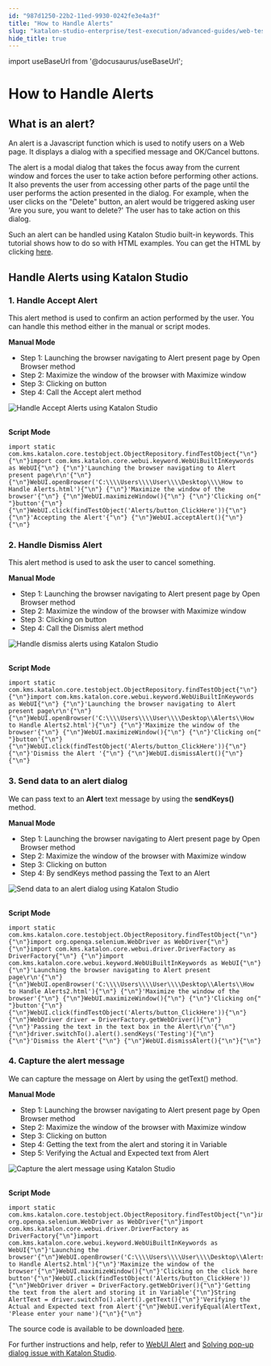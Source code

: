 ```yaml
---
id: "987d1250-22b2-11ed-9930-0242fe3e4a3f"
title: "How to Handle Alerts"
slug: "katalon-studio-enterprise/test-execution/advanced-guides/web-testing/how-to-handle-alerts"
hide_title: true
---
```

import useBaseUrl from '@docusaurus/useBaseUrl';

    

# <a id="id_handle_alerts" class="anchor_top_offset"/><a id="ariaid-title1" class="anchor_top_offset"/>How to Handle Alerts

    
    
  
    

## <a id="id_1" class="anchor_top_offset"/>What is an alert?

    
      
<p xmlns="http://www.w3.org/1999/xhtml" className="p">An alert is a Javascript function which is used to notify users   on a Web page. It displays a dialog with a specified message and   OK/Cancel buttons.</p> 
      
<p xmlns="http://www.w3.org/1999/xhtml" className="p">The alert is a modal dialog that takes the focus away from the   current window and forces the user to take action before performing   other actions. It also prevents the user from accessing other parts   of the page until the user performs the action presented in the   dialog. For example, when the user clicks on the "Delete" button,   an alert would be triggered asking user 'Are you sure, you want to   delete?' The user has to take action on this dialog.</p> 
      
<p xmlns="http://www.w3.org/1999/xhtml" className="p">Such an alert can be handled using Katalon Studio built-in   keywords. This tutorial shows how to do so with HTML examples. You   can get the HTML by clicking <a className="xref j-external-link" href="https://github.com/katalon-studio/katalon-web-automation/blob/master/Html%20Files/How%20to%20Handle%20Alerts2.html" target="_blank">here</a>.</p> 
    
  
    

## <a id="id_2" class="anchor_top_offset"/>Handle Alerts using Katalon Studio

    
                  

### <a id="id_3" class="anchor_top_offset"/>1. Handle Accept Alert

<p xmlns="http://www.w3.org/1999/xhtml" className="p">This alert method is used to confirm an action performed by the   user. You can handle this method either in the manual or script   modes.</p> 
<p xmlns="http://www.w3.org/1999/xhtml" className="p">   <strong className="ph b">Manual Mode</strong> </p> 
<ul xmlns="http://www.w3.org/1999/xhtml" className="ul"><li className="li">Step 1: Launching the browser navigating to Alert present page     by Open Browser method</li><li className="li">Step 2: Maximize the window of the browser with Maximize     window</li><li className="li">Step 3: Clicking on button</li><li className="li">Step 4: Call the Accept alert method</li></ul> 
<p xmlns="http://www.w3.org/1999/xhtml" className="p">   <img className="image" src={useBaseUrl("https://github.com/katalon-studio/docs-images/raw/master/katalon-studio/tutorials/handle_alerts/Handle-accept-alert.png")} alt="Handle Accept Alerts using Katalon Studio" /><br /><br /> </p> 
<p xmlns="http://www.w3.org/1999/xhtml" className="p">   <strong className="ph b">Script Mode</strong> </p> 
<pre xmlns="http://www.w3.org/1999/xhtml" className="pre codeblock"><code>import static com.kms.katalon.core.testobject.ObjectRepository.findTestObject{"\n"} {"\n"}import com.kms.katalon.core.webui.keyword.WebUiBuiltInKeywords as WebUI{"\n"} {"\n"}'Launching the browser navigating to Alert present page\r\n'{"\n"} {"\n"}WebUI.openBrowser('C:\\\\Users\\\\User\\\\Desktop\\\\How to Handle Alerts.html'){"\n"} {"\n"}'Maximize the window of the browser'{"\n"} {"\n"}WebUI.maximizeWindow(){"\n"} {"\n"}'Clicking on{"  "}button'{"\n"} {"\n"}WebUI.click(findTestObject('Alerts/button_ClickHere')){"\n"} {"\n"}'Accepting the Alert'{"\n"} {"\n"}WebUI.acceptAlert(){"\n"}{"\n"}</code></pre> 

### <a id="id_4" class="anchor_top_offset"/>2. Handle Dismiss Alert

<p xmlns="http://www.w3.org/1999/xhtml" className="p">This alert method is used to ask the user to cancel   something.</p> 
<p xmlns="http://www.w3.org/1999/xhtml" className="p">   <strong className="ph b">Manual Mode</strong> </p> 
<ul xmlns="http://www.w3.org/1999/xhtml" className="ul"><li className="li">Step 1: Launching the browser navigating to Alert present page     by Open Browser method</li><li className="li">Step 2: Maximize the window of the browser with Maximize     window</li><li className="li">Step 3: Clicking on button</li><li className="li">Step 4: Call the Dismiss alert method</li></ul> 
<p xmlns="http://www.w3.org/1999/xhtml" className="p">   <img className="image" src={useBaseUrl("https://github.com/katalon-studio/docs-images/raw/master/katalon-studio/tutorials/handle_alerts/Handle-dismiss-alert.png")} alt="Handle dismiss alerts using Katalon Studio" /><br /><br /> </p> 
<p xmlns="http://www.w3.org/1999/xhtml" className="p">   <strong className="ph b">Script Mode</strong> </p> 
<pre xmlns="http://www.w3.org/1999/xhtml" className="pre codeblock"><code>import static com.kms.katalon.core.testobject.ObjectRepository.findTestObject{"\n"} {"\n"}import com.kms.katalon.core.webui.keyword.WebUiBuiltInKeywords as WebUI{"\n"} {"\n"}'Launching the browser navigating to Alert present page\r\n'{"\n"} {"\n"}WebUI.openBrowser('C:\\\\Users\\\\User\\\\Desktop\\Alerts\\How to Handle Alerts2.html'){"\n"} {"\n"}'Maximize the window of the browser'{"\n"} {"\n"}WebUI.maximizeWindow(){"\n"} {"\n"}'Clicking on{"  "}button'{"\n"} {"\n"}WebUI.click(findTestObject('Alerts/button_ClickHere')){"\n"} {"\n"}'Dismiss the Alert '{"\n"} {"\n"}WebUI.dismissAlert(){"\n"}{"\n"}</code></pre> 
      

### <a id="id_5" class="anchor_top_offset"/>3. Send data to an alert dialog

      
        
<p xmlns="http://www.w3.org/1999/xhtml" className="p">We can pass text to an <strong className="ph b">Alert</strong> text message by   using the <strong className="ph b">sendKeys()</strong> method.</p> 
        
<p xmlns="http://www.w3.org/1999/xhtml" className="p">   <strong className="ph b">Manual Mode</strong> </p> 
        
<ul xmlns="http://www.w3.org/1999/xhtml" className="ul">   <li className="li">Step 1: Launching the browser navigating to Alert present page     by Open Browser method</li>   <li className="li">Step 2: Maximize the window of the browser with Maximize     window</li>   <li className="li">Step 3: Clicking on button</li>   <li className="li">Step 4: By sendKeys method passing the Text to an Alert</li> </ul> 
        
<p xmlns="http://www.w3.org/1999/xhtml" className="p">   <img className="image" src={useBaseUrl("https://github.com/katalon-studio/docs-images/raw/master/katalon-studio/tutorials/handle_alerts/Send-data-to-an-alert-dialog.png")} alt="Send data to an alert dialog using Katalon Studio" /><br /><br /> </p> 
        
<p xmlns="http://www.w3.org/1999/xhtml" className="p">   <strong className="ph b">Script Mode</strong> </p> 
                  
<pre xmlns="http://www.w3.org/1999/xhtml" className="pre codeblock"><code>import static com.kms.katalon.core.testobject.ObjectRepository.findTestObject{"\n"} {"\n"}import org.openqa.selenium.WebDriver as WebDriver{"\n"} {"\n"}import com.kms.katalon.core.webui.driver.DriverFactory as DriverFactory{"\n"} {"\n"}import com.kms.katalon.core.webui.keyword.WebUiBuiltInKeywords as WebUI{"\n"} {"\n"}'Launching the browser navigating to Alert present page\r\n'{"\n"} {"\n"}WebUI.openBrowser('C:\\\\Users\\\\User\\\\Desktop\\Alerts\\How to Handle Alerts2.html'){"\n"} {"\n"}'Maximize the window of the browser'{"\n"} {"\n"}WebUI.maximizeWindow(){"\n"} {"\n"}'Clicking on{"  "}button'{"\n"} {"\n"}WebUI.click(findTestObject('Alerts/button_ClickHere')){"\n"} {"\n"}WebDriver driver = DriverFactory.getWebDriver(){"\n"} {"\n"}'Passing the text in the text box in the Alert\r\n'{"\n"} {"\n"}driver.switchTo().alert().sendKeys('Testing'){"\n"} {"\n"}'Dismiss the Alert'{"\n"} {"\n"}WebUI.dismissAlert(){"\n"}{"\n"}</code></pre> 
              
    

### <a id="id_6" class="anchor_top_offset"/>4. Capture the alert message

<p xmlns="http://www.w3.org/1999/xhtml" className="p">We can capture the message on Alert by using the getText()   method.</p> 
<p xmlns="http://www.w3.org/1999/xhtml" className="p">   <strong className="ph b">Manual Mode</strong> </p> 
<ul xmlns="http://www.w3.org/1999/xhtml" className="ul"><li className="li">Step 1: Launching the browser navigating to Alert present page     by Open Browser method</li><li className="li">Step 2: Maximize the window of the browser with Maximize     window</li><li className="li">Step 3: Clicking on button</li><li className="li">Step 4: Getting the text from the alert and storing it in     Variable</li><li className="li">Step 5: Verifying the Actual and Expected text from Alert</li></ul> 
<p xmlns="http://www.w3.org/1999/xhtml" className="p">   <img className="image" src={useBaseUrl("https://github.com/katalon-studio/docs-images/raw/master/katalon-studio/tutorials/handle_alerts/Capture-alert-message.png")} alt="Capture the alert message using Katalon Studio" /><br /><br /> </p> 
<p xmlns="http://www.w3.org/1999/xhtml" className="p">   <strong className="ph b">Script Mode</strong> </p> 
<pre xmlns="http://www.w3.org/1999/xhtml" className="pre codeblock"><code>import static com.kms.katalon.core.testobject.ObjectRepository.findTestObject{"\n"}import org.openqa.selenium.WebDriver as WebDriver{"\n"}import com.kms.katalon.core.webui.driver.DriverFactory as DriverFactory{"\n"}import com.kms.katalon.core.webui.keyword.WebUiBuiltInKeywords as WebUI{"\n"}'Launching the browser'{"\n"}WebUI.openBrowser('C:\\\\Users\\\\User\\\\Desktop\\Alerts\\How to Handle Alerts2.html'){"\n"}'Maximize the window of the browser'{"\n"}WebUI.maximizeWindow(){"\n"}'Clicking on the click here button'{"\n"}WebUI.click(findTestObject('Alerts/button_ClickHere')){"\n"}WebDriver driver = DriverFactory.getWebDriver(){"\n"}'Getting the text from the alert and storing it in Variable'{"\n"}String AlertText = driver.switchTo().alert().getText(){"\n"}'Verifying the Actual and Expected text from Alert'{"\n"}WebUI.verifyEqual(AlertText, 'Please enter your name'){"\n"}{"\n"}</code></pre> 
<p xmlns="http://www.w3.org/1999/xhtml" className="p">The source code is available to be downloaded <a className="xref j-external-link" href="https://github.com/katalon-studio/katalon-web-automation" target="_blank">here</a>.</p> 
<p xmlns="http://www.w3.org/1999/xhtml" className="p">For further instructions and help, refer to <a className="xref" href="/docs/legacy/katalon-studio-enterprise/keywords/web-ui-keywords/webui-accept-alert">WebUI Alert</a> and <a className="xref" href="/docs/legacy/katalon-studio-enterprise/test-execution/advanced-guides/web-testing/solving-pop-up-dialog-issue-with-katalon-studio">Solving pop-up dialog issue with Katalon Studio</a>.</p> 

